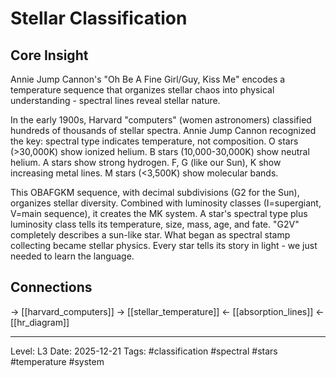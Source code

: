 # Stellar Classification

## Core Insight
Annie Jump Cannon's "Oh Be A Fine Girl/Guy, Kiss Me" encodes a temperature sequence that organizes stellar chaos into physical understanding - spectral lines reveal stellar nature.

In the early 1900s, Harvard "computers" (women astronomers) classified hundreds of thousands of stellar spectra. Annie Jump Cannon recognized the key: spectral type indicates temperature, not composition. O stars (>30,000K) show ionized helium. B stars (10,000-30,000K) show neutral helium. A stars show strong hydrogen. F, G (like our Sun), K show increasing metal lines. M stars (<3,500K) show molecular bands.

This OBAFGKM sequence, with decimal subdivisions (G2 for the Sun), organizes stellar diversity. Combined with luminosity classes (I=supergiant, V=main sequence), it creates the MK system. A star's spectral type plus luminosity class tells its temperature, size, mass, age, and fate. "G2V" completely describes a sun-like star. What began as spectral stamp collecting became stellar physics. Every star tells its story in light - we just needed to learn the language.

## Connections
→ [[harvard_computers]]
→ [[stellar_temperature]]
← [[absorption_lines]]
← [[hr_diagram]]

---
Level: L3
Date: 2025-12-21
Tags: #classification #spectral #stars #temperature #system